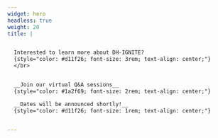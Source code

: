 ```yaml
---
widget: hero
headless: true
weight: 20
title: | 


  Interested to learn more about DH-IGNITE? 
  {style="color: #d11f26; font-size: 3rem; text-align: center;"}
  </br>


  __Join our virtual Q&A sessions__
  {style="color: #1a2f69; font-size: 2rem; text-align: center;"}

  __Dates will be announced shortly!__
  {style="color: #d11f26; font-size: 1rem; text-align: center;"}


---
```



